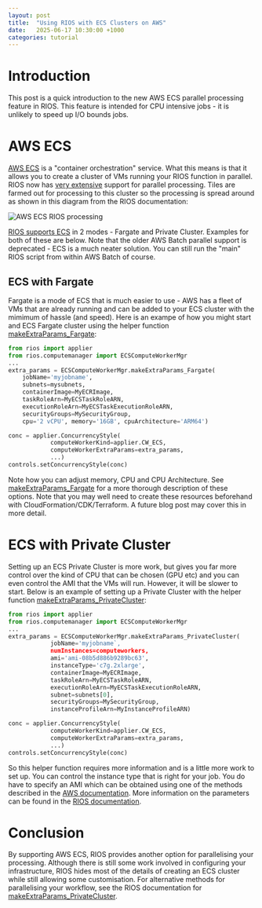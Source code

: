 ```yaml
---
layout: post
title:  "Using RIOS with ECS Clusters on AWS"
date:   2025-06-17 10:30:00 +1000
categories: tutorial
---
```


# Introduction

This post is a quick introduction to the new AWS ECS parallel processing feature in RIOS.
This feature is intended for CPU intensive jobs - it is unlikely to speed up I/O bounds jobs.

# AWS ECS

[AWS ECS](https://aws.amazon.com/ecs/) is a "container orchestration" service. What this means
is that it allows you to create a cluster of VMs running your RIOS function in parallel. RIOS now
has [very extensive](https://www.rioshome.org/en/latest/concurrency.html) support for parallel processing. Tiles
are farmed out for processing to this cluster so the processing is spread around as shown in this
diagram from the RIOS documentation:

![AWS ECS RIOS processing](https://www.rioshome.org/en/latest/_images/MultiMachineCase.png)

[RIOS supports ECS](https://www.rioshome.org/en/latest/concurrency.html#CW_ECS) in 2 modes - Fargate and Private Cluster. Examples for both of these 
are below. Note that the older AWS Batch parallel support is deprecated - ECS is a much
neater solution. You can still run the "main" RIOS script from within AWS Batch of course.

## ECS with Fargate

Fargate is a mode of ECS that is much easier to use - AWS has a fleet of VMs that are already
running and can be added to your ECS cluster with the mimimum of hassle (and speed). Here is an exampe
of how you might start and ECS Fargate cluster using the helper function [makeExtraParams_Fargate](https://www.rioshome.org/en/latest/rios_computemanager.html#rios.computemanager.ECSComputeWorkerMgr.makeExtraParams_Fargate):

```python
from rios import applier
from rios.computemanager import ECSComputeWorkerMgr
...
extra_params = ECSComputeWorkerMgr.makeExtraParams_Fargate(
    jobName='myjobname',
    subnets=mysubnets,
    containerImage=MyECRImage,
    taskRoleArn=MyECSTaskRoleARN,
    executionRoleArn=MyECSTaskExecutionRoleARN,
    securityGroups=MySecurityGroup,
    cpu='2 vCPU', memory='16GB', cpuArchitecture='ARM64')

conc = applier.ConcurrencyStyle(
            computeWorkerKind=applier.CW_ECS,
            computeWorkerExtraParams=extra_params,
            ...)
controls.setConcurrencyStyle(conc)
```

Note how you can adjust memory, CPU and CPU Architecture. See [makeExtraParams_Fargate](https://www.rioshome.org/en/latest/rios_computemanager.html#rios.computemanager.ECSComputeWorkerMgr.makeExtraParams_Fargate) for a more thorough description of these options.
Note that you may well need to create these resources beforehand with CloudFormation/CDK/Terraform. A future blog post may cover this in more detail.

# ECS with Private Cluster

Setting up an ECS Private Cluster is more work, but gives you far more control over the kind of
CPU that can be chosen (GPU etc) and you can even control the AMI that the VMs will run. However, it will be slower to start. Below is an example of setting up a Private Cluster with the helper function  [makeExtraParams_PrivateCluster](https://www.rioshome.org/en/latest/rios_computemanager.html#rios.computemanager.ECSComputeWorkerMgr.makeExtraParams_PrivateCluster):

```python
from rios import applier
from rios.computemanager import ECSComputeWorkerMgr
...
extra_params = ECSComputeWorkerMgr.makeExtraParams_PrivateCluster(
            jobName='myjobname`,
            numInstances=computeworkers,
            ami='ami-08b5d886b9289bc63',
            instanceType='c7g.2xlarge',
            containerImage=MyECRImage,
            taskRoleArn=MyECSTaskRoleARN,
            executionRoleArn=MyECSTaskExecutionRoleARN,
            subnet=subnets[0],
            securityGroups=MySecurityGroup,
            instanceProfileArn=MyInstanceProfileARN)

conc = applier.ConcurrencyStyle(
            computeWorkerKind=applier.CW_ECS,
            computeWorkerExtraParams=extra_params,
            ...)
controls.setConcurrencyStyle(conc)
```

So this helper function requires more information and is a little more work to set up. You can control the instance type that
is right for your job. You do have to specify an AMI which can be obtained using one of the methods described in the
[AWS documentation](https://docs.aws.amazon.com/AmazonECS/latest/developerguide/retrieve-ecs-optimized_AMI.html).
More information on the parameters can be found in the [RIOS documentation](https://www.rioshome.org/en/latest/rios_computemanager.html#rios.computemanager.ECSComputeWorkerMgr.makeExtraParams_Fargate).

# Conclusion

By supporting AWS ECS, RIOS provides another option for parallelising your processing. Although there is still some work
involved in configuring your infrastructure, RIOS hides most of the details of creating an ECS cluster while still
allowing some customisation.
For alternative methods for parallelising your workflow, see the RIOS documentation for  [makeExtraParams_PrivateCluster](https://www.rioshome.org/en/latest/concurrency.html#compute-worker-kinds).
